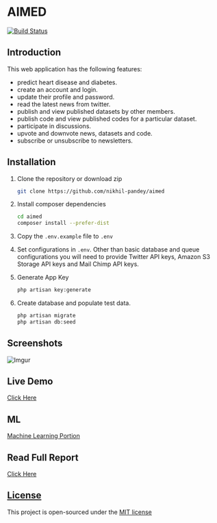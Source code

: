# AIMED

[![Build Status](https://travis-ci.org/nikhil-pandey/AIMed.svg?branch=master)](https://travis-ci.org/nikhil-pandey/AIMed)

## Introduction

This web application has the following features:
- predict heart disease and diabetes.
- create an account and login.
- update their profile and password.
- read the latest news from twitter.
- publish and view published datasets by other members.
- publish code and view published codes for a particular dataset.
- participate in discussions.
- upvote and downvote news, datasets and code.
- subscribe or unsubscribe to newsletters. 

## Installation

1. Clone the repository or download zip
    ```bash
    git clone https://github.com/nikhil-pandey/aimed
    ```
2. Install composer dependencies
    ```bash
    cd aimed
    composer install --prefer-dist
    ```

3. Copy the `.env.example` file to `.env`

4. Set configurations in `.env`. Other than basic database and queue configurations you will need to provide Twitter API keys, Amazon S3 Storage API keys and Mail Chimp API keys.

5. Generate App Key
    ```bash
    php artisan key:generate
    ```
6. Create database and populate test data.
    ```bash
    php artisan migrate
    php artisan db:seed
    ```
## Screenshots
![Imgur](https://i.imgur.com/3aIgEFx.png)

## Live Demo
[Click Here](https://aimed.nikhil.com.np)

## ML
[Machine Learning Portion](https://github.com/nikhil-pandey/fyp-ml)

## Read Full Report
[Click Here](https://nikhil.com.np/storage/aimed.pdf)

## [License](LICENSE)
This project is open-sourced under the [MIT license](LICENSE)
